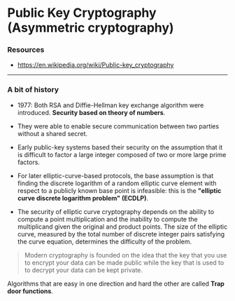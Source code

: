 # Public Key Cryptography (Asymmetric cryptography)

### Resources

* https://en.wikipedia.org/wiki/Public-key_cryptography

***************


### A bit of history

* 1977: Both RSA and Diffie-Hellman key exchange algorithm were introduced. **Security based on theory of numbers**. 

* They were able to enable secure communication between two parties without a shared secret.

* Early public-key systems based their security on the assumption that it is difficult to factor a large integer composed of two or more large prime factors.

* For later elliptic-curve-based protocols, the base assumption is that finding the discrete logarithm of a random elliptic curve element with respect to a publicly known base point is infeasible: this is the **"elliptic curve discrete logarithm problem" (ECDLP)**. 

* The security of elliptic curve cryptography depends on the ability to compute a point multiplication and the inability to compute the multiplicand given the original and product points. The size of the elliptic curve, measured by the total number of discrete integer pairs satisfying the curve equation, determines the difficulty of the problem.


>Modern cryptography is founded on the idea that the key that you use to encrypt your data can be made public while the key that is used to to decrypt your data can be kept private.


Algorithms that are easy in one direction and hard the other are called **Trap door functions**. 


